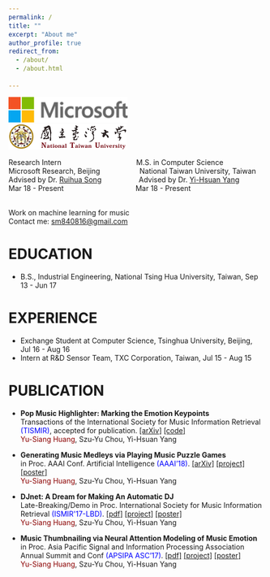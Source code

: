 ```yaml
---
permalink: /
title: ""
excerpt: "About me"
author_profile: true
redirect_from: 
  - /about/
  - /about.html

---
```


<img class="noborder" src="../images/microsoft.png" height="50"> &emsp;&emsp;&emsp;&emsp;&nbsp;&nbsp;
<img class="noborder" src="../images/ntu.png" height="50"> <br />

Research Intern &emsp;&emsp;&emsp;&emsp;&emsp;&emsp;&emsp;&emsp;&emsp;&emsp; M.S. in Computer Science <br />
Microsoft Research, Beijing &emsp;&emsp;&emsp;&emsp;&emsp; National Taiwan University, Taiwan <br />
Advised by Dr. [Ruihua Song](https://www.microsoft.com/en-us/research/people/rsong/) &emsp;&emsp;&emsp;&nbsp;&nbsp;&nbsp;&nbsp;&nbsp;&nbsp;
Advised by Dr. [Yi-Hsuan Yang](http://mac.citi.sinica.edu.tw/~yang/) <br />
Mar 18 - Present &emsp;&emsp;&emsp;&emsp;&emsp;&emsp;&emsp;&emsp;&emsp;&nbsp;&nbsp; Mar 18 - Present <br />
<br />

Work on machine learning for music<br />
Contact me: sm840816@gmail.com

EDUCATION
======
* B.S., Industrial Engineering, National Tsing Hua University, Taiwan,  Sep 13 - Jun 17

EXPERIENCE
=====
* Exchange Student at Computer Science, Tsinghua University, Beijing,  Jul 16 - Aug 16
* Intern at R&D Sensor Team, TXC Corporation, Taiwan, Jul 15 - Aug 15

PUBLICATION
======
* __Pop Music Highlighter: Marking the Emotion Keypoints__<br />
Transactions of the International Society for Music Information Retrieval <span style="color:blue">(TISMIR)</span>,
accepted for publication. [\[arXiv\]](https://arxiv.org/abs/1802.10495) [\[code\]](https://github.com/remyhuang/pop-music-highlighter/)<br />
<span style="color:darkred">Yu-Siang Huang</span>, Szu-Yu Chou, Yi-Hsuan Yang

* __Generating Music Medleys via Playing Music Puzzle Games__<br />
in Proc. AAAI Conf. Artificial Intelligence <span style="color:blue">(AAAI’18)</span>. [\[arXiv\]](https://arxiv.org/abs/1709.04384) [\[project\]](https://remyhuang.github.io/music_puzzle_game) [\[poster\]](https://remyhuang.github.io/files/huang18aaai-poster.pdf)<br />
<span style="color:darkred">Yu-Siang Huang</span>, Szu-Yu Chou, Yi-Hsuan Yang

* __DJnet: A Dream for Making An Automatic DJ__<br />
Late-Breaking/Demo in Proc. International Society for Music Information Retrieval <span style="color:blue">(ISMIR'17-LBD)</span>. [\[pdf\]](https://remyhuang.github.io/files/huang17ismir-lbd.pdf) [\[project\]](https://remyhuang.github.io/DJnet) [\[poster\]](https://remyhuang.github.io/files/huang17ismir-lbd-poster.pdf)<br />
<span style="color:darkred">Yu-Siang Huang</span>, Szu-Yu Chou, Yi-Hsuan Yang

* __Music Thumbnailing via Neural Attention Modeling of Music Emotion__<br />
in Proc. Asia Pacific Signal and Information Processing Association Annual Summit and Conf <span style="color:blue">(APSIPA ASC’17)</span>. [\[pdf\]](https://remyhuang.github.io/files/huang17apsipa.pdf) [\[project\]](https://remyhuang.github.io/music_thumbnailing) [\[poster\]](https://remyhuang.github.io/files/huang17apsipa-poster.pdf)<br />
<span style="color:darkred">Yu-Siang Huang</span>, Szu-Yu Chou, Yi-Hsuan Yang
